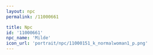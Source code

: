 ```yaml
---
layout: npc
permalink: /11000661

title: Npc
id: '11000661'
npc_name: 'Milde'
icon_url: 'portrait/npc/11000151_k_normalwoman1_p.png'
---
```

